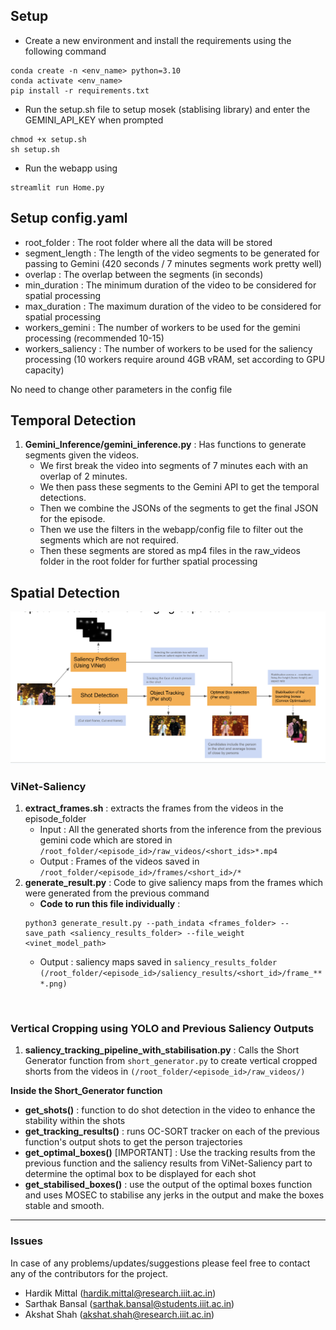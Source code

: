 ## Setup
* Create a new environment and install the requirements using the following command
```
conda create -n <env_name> python=3.10
conda activate <env_name>
pip install -r requirements.txt
```
* Run the setup.sh file to setup mosek (stablising library) and enter the GEMINI_API_KEY when prompted
```
chmod +x setup.sh
sh setup.sh
```
* Run the webapp using
```
streamlit run Home.py
```

## Setup config.yaml
* root_folder : The root folder where all the data will be stored
* segment_length : The length of the video segments to be generated for passing to Gemini (420 seconds / 7 minutes segments work pretty well)
* overlap : The overlap between the segments (in seconds)
* min_duration : The minimum duration of the video to be considered for spatial processing 
* max_duration : The maximum duration of the video to be considered for spatial processing
* workers_gemini : The number of workers to be used for the gemini processing (recommended 10-15)
* workers_saliency : The number of workers to be used for the saliency processing (10 workers require around 4GB vRAM, set according to GPU capacity)

No need to change other parameters in the config file

## Temporal Detection
1. **Gemini_Inference/gemini_inference.py** : Has functions to generate segments given the videos.
    * We first break the video into segments of 7 minutes each with an overlap of 2 minutes.
    * We then pass these segments to the Gemini API to get the temporal detections.
    * Then we combine the JSONs of the segments to get the final JSON for the episode.
    * Then we use the filters in the webapp/config file to filter out the segments which are not required.
    * Then these segments are stored as mp4 files in the raw_videos folder in the root folder for further spatial processing

## Spatial Detection

![IMage](./assets/Spatial_Detections.png)

### ViNet-Saliency
1. **extract_frames.sh** : extracts the frames from the videos in the episode_folder
    * Input : All the generated shorts from the inference from the previous gemini code which are stored in `/root_folder/<episode_id>/raw_videos/<short_ids>*.mp4`
    * Output : Frames of the videos saved in `/root_folder/<episode_id>/frames/<short_id>/*`
2. **generate_result.py** : Code to give saliency maps from the frames which were generated from the previous command
    * **Code to run this file individually** : 
    ```
    python3 generate_result.py --path_indata <frames_folder> --save_path <saliency_results_folder> --file_weight <vinet_model_path>
    ```
    * Output : saliency maps saved in `saliency_results_folder` `(/root_folder/<episode_id>/saliency_results/<short_id>/frame_***.png)`

<br>

### Vertical Cropping using YOLO and Previous Saliency Outputs

1. **saliency_tracking_pipeline_with_stabilisation.py** : Calls the Short Generator function from `short_generator.py` to create vertical cropped shorts from the videos in `(/root_folder/<episode_id>/raw_videos/)`


**Inside the Short_Generator function**
* **get_shots()** : function to do shot detection in the video to enhance the stability within the shots
* **get_tracking_results()** : runs OC-SORT tracker on each of the previous function's output shots to get the person trajectories
* **get_optimal_boxes()** [IMPORTANT] : Use the tracking results from the previous function and the saliency results from ViNet-Saliency part to determine the optimal box to be displayed for each shot
* **get_stabilised_boxes()** : use the output of the optimal boxes function and uses MOSEC to stabilise any jerks in the output and make the boxes stable and smooth. 




---

### Issues
In case of any problems/updates/suggestions please feel free to contact any of the contributors for the project.
* Hardik Mittal (hardik.mittal@research.iiit.ac.in)
* Sarthak Bansal (sarthak.bansal@students.iiit.ac.in)
* Akshat Shah (akshat.shah@research.iiit.ac.in)